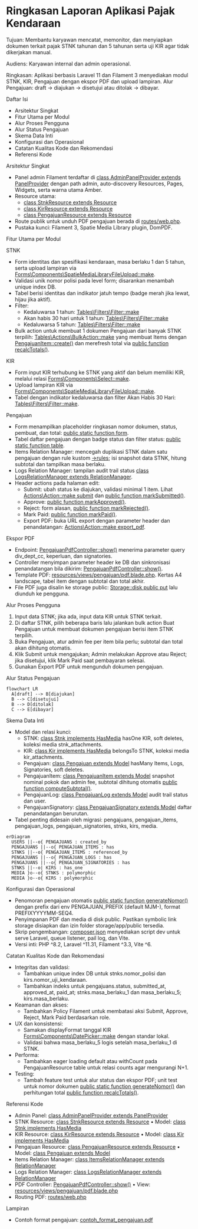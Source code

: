 # Ringkasan Laporan Aplikasi Pajak Kendaraan

Tujuan: Membantu karyawan mencatat, memonitor, dan menyiapkan dokumen terkait pajak STNK tahunan dan 5 tahunan serta uji KIR agar tidak dikerjakan manual.

Audiens: Karyawan internal dan admin operasional.

Ringkasan: Aplikasi berbasis Laravel 11 dan Filament 3 menyediakan modul STNK, KIR, Pengajuan dengan ekspor PDF dan upload lampiran. Alur Pengajuan: draft → diajukan → disetujui atau ditolak → dibayar.

Daftar Isi
- Arsitektur Singkat
- Fitur Utama per Modul
- Alur Proses Pengguna
- Alur Status Pengajuan
- Skema Data Inti
- Konfigurasi dan Operasional
- Catatan Kualitas Kode dan Rekomendasi
- Referensi Kode

Arsitektur Singkat

- Panel admin Filament terdaftar di [class AdminPanelProvider extends PanelProvider](app/Providers/Filament/AdminPanelProvider.php:21) dengan path admin, auto-discovery Resources, Pages, Widgets, serta warna utama Amber.
- Resource utama:
  - [class StnkResource extends Resource](app/Filament/Resources/StnkResource.php:23)
  - [class KirResource extends Resource](app/Filament/Resources/KirResource.php:16)
  - [class PengajuanResource extends Resource](app/Filament/Resources/PengajuanResource.php:16)
- Route publik untuk unduh PDF pengajuan berada di [routes/web.php](routes/web.php:9).
- Pustaka kunci: Filament 3, Spatie Media Library plugin, DomPDF.

Fitur Utama per Modul

STNK

- Form identitas dan spesifikasi kendaraan, masa berlaku 1 dan 5 tahun, serta upload lampiran via [Forms\Components\SpatieMediaLibraryFileUpload::make](app/Filament/Resources/StnkResource.php:175).
- Validasi unik nomor polisi pada level form; disarankan menambah unique index DB.
- Tabel berisi identitas dan indikator jatuh tempo (badge merah jika lewat, hijau jika aktif).
- Filter:
  - Kedaluwarsa 1 tahun: [Tables\Filters\Filter::make](app/Filament/Resources/StnkResource.php:277)
  - Akan habis 30 hari untuk 1 tahun: [Tables\Filters\Filter::make](app/Filament/Resources/StnkResource.php:280)
  - Kedaluwarsa 5 tahun: [Tables\Filters\Filter::make](app/Filament/Resources/StnkResource.php:283)
- Bulk action untuk membuat 1 dokumen Pengajuan dari banyak STNK terpilih: [Tables\Actions\BulkAction::make](app/Filament/Resources/StnkResource.php:296) yang membuat Items dengan [PengajuanItem::create()](app/Filament/Resources/StnkResource.php:328) dan merefresh total via [public function recalcTotals()](app/Models/Pengajuan.php:114).

KIR

- Form input KIR terhubung ke STNK yang aktif dan belum memiliki KIR, melalui relasi [Forms\Components\Select::make](app/Filament/Resources/KirResource.php:32).
- Upload lampiran KIR via [Forms\Components\SpatieMediaLibraryFileUpload::make](app/Filament/Resources/KirResource.php:92).
- Tabel dengan indikator kedaluwarsa dan filter Akan Habis 30 Hari: [Tables\Filters\Filter::make](app/Filament/Resources/KirResource.php:163).

Pengajuan

- Form menampilkan placeholder ringkasan nomor dokumen, status, pembuat, dan total: [public static function form](app/Filament/Resources/PengajuanResource.php:24).
- Tabel daftar pengajuan dengan badge status dan filter status: [public static function table](app/Filament/Resources/PengajuanResource.php:76).
- Items Relation Manager: mencegah duplikasi STNK dalam satu pengajuan dengan rule kustom [->rules](app/Filament/Resources/PengajuanResource/RelationManagers/ItemsRelationManager.php:41); isi snapshot data STNK, hitung subtotal dan tampilkan masa berlaku.
- Logs Relation Manager: tampilan audit trail status [class LogsRelationManager extends RelationManager](app/Filament/Resources/PengajuanResource/RelationManagers/LogsRelationManager.php:10).
- Header actions pada halaman edit:
  - Submit: ubah status ke diajukan, validasi minimal 1 item. Lihat [Actions\Action::make submit](app/Filament/Resources/PengajuanResource/Pages/EditPengajuan.php:22) dan [public function markSubmitted()](app/Models/Pengajuan.php:128).
  - Approve: [public function markApproved()](app/Models/Pengajuan.php:145).
  - Reject: form alasan, [public function markRejected()](app/Models/Pengajuan.php:161).
  - Mark Paid: [public function markPaid()](app/Models/Pengajuan.php:177).
  - Export PDF: buka URL export dengan parameter header dan penandatangan: [Actions\Action::make export_pdf](app/Filament/Resources/PengajuanResource/Pages/EditPengajuan.php:101).

Ekspor PDF

- Endpoint: [PengajuanPdfController::show()](app/Http/Controllers/PengajuanPdfController.php:12) menerima parameter query div_dept_cc, keperluan, dan signatories.
- Controller menyimpan parameter header ke DB dan sinkronisasi penandatangan bila dikirim: [PengajuanPdfController::show()](app/Http/Controllers/PengajuanPdfController.php:33).
- Template PDF: [resources/views/pengajuan/pdf.blade.php](resources/views/pengajuan/pdf.blade.php). Kertas A4 landscape, tabel item dengan subtotal dan total akhir.
- File PDF juga disalin ke storage public: [Storage::disk public put](app/Http/Controllers/PengajuanPdfController.php:72) lalu diunduh ke pengguna.

Alur Proses Pengguna

1. Input data STNK; jika ada, input data KIR untuk STNK terkait.
2. Di daftar STNK, pilih beberapa baris lalu jalankan bulk action Buat Pengajuan untuk membuat dokumen pengajuan berisi item STNK terpilih.
3. Buka Pengajuan, atur admin fee per item bila perlu; subtotal dan total akan dihitung otomatis.
4. Klik Submit untuk mengajukan; Admin melakukan Approve atau Reject; jika disetujui, klik Mark Paid saat pembayaran selesai.
5. Gunakan Export PDF untuk mengunduh dokumen pengajuan.

Alur Status Pengajuan

```mermaid
flowchart LR
  A[draft] --> B[diajukan]
  B --> C[disetujui]
  B --> D[ditolak]
  C --> E[dibayar]
```

Skema Data Inti

- Model dan relasi kunci:
  - STNK: [class Stnk implements HasMedia](app/Models/Stnk.php:11) hasOne KIR, soft deletes, koleksi media stnk_attachments.
  - KIR: [class Kir implements HasMedia](app/Models/Kir.php:10) belongsTo STNK, koleksi media kir_attachments.
  - Pengajuan: [class Pengajuan extends Model](app/Models/Pengajuan.php:14) hasMany Items, Logs, Signatories, soft deletes.
  - PengajuanItem: [class PengajuanItem extends Model](app/Models/PengajuanItem.php:10) snapshot nominal pokok dan admin fee, subtotal dihitung otomatis [public function computeSubtotal()](app/Models/PengajuanItem.php:68).
  - PengajuanLog: [class PengajuanLog extends Model](app/Models/PengajuanLog.php:11) audit trail status dan user.
  - PengajuanSignatory: [class PengajuanSignatory extends Model](app/Models/PengajuanSignatory.php:7) daftar penandatangan berurutan.
- Tabel penting didesain oleh migrasi: pengajuans, pengajuan_items, pengajuan_logs, pengajuan_signatories, stnks, kirs, media.

```mermaid
erDiagram
  USERS ||--o{ PENGAJUANS : created_by
  PENGAJUANS ||--o{ PENGAJUAN_ITEMS : has
  STNKS ||--o{ PENGAJUAN_ITEMS : referenced_by
  PENGAJUANS ||--o{ PENGAJUAN_LOGS : has
  PENGAJUANS ||--o{ PENGAJUAN_SIGNATORIES : has
  STNKS ||--o| KIRS : has_one
  MEDIA }o--o{ STNKS : polymorphic
  MEDIA }o--o{ KIRS : polymorphic
```

Konfigurasi dan Operasional

- Penomoran pengajuan otomatis [public static function generateNomor()](app/Models/Pengajuan.php:73) dengan prefix dari env PENGAJUAN_PREFIX (default MJM-), format PREFIXYYYYMM-SEQ4.
- Penyimpanan PDF dan media di disk public. Pastikan symbolic link storage disiapkan dan izin folder storage/app/public tersedia.
- Skrip pengembangan: [composer.json](composer.json:37) menyediakan script dev untuk serve Laravel, queue listener, pail log, dan Vite.
- Versi inti: PHP ^8.2, Laravel ^11.31, Filament ^3.3, Vite ^6.

Catatan Kualitas Kode dan Rekomendasi

- Integritas dan validasi:
  - Tambahkan unique index DB untuk stnks.nomor_polisi dan kirs.nomor_uji_kendaraan.
  - Tambahkan indeks untuk pengajuans.status, submitted_at, approved_at, paid_at; stnks.masa_berlaku_1 dan masa_berlaku_5; kirs.masa_berlaku.
- Keamanan dan akses:
  - Tambahkan Policy Filament untuk membatasi aksi Submit, Approve, Reject, Mark Paid berdasarkan role.
- UX dan konsistensi:
  - Samakan displayFormat tanggal KIR [Forms\Components\DatePicker::make](app/Filament/Resources/KirResource.php:67) dengan standar lokal.
  - Validasi bahwa masa_berlaku_5 logis setelah masa_berlaku_1 di STNK.
- Performa:
  - Tambahkan eager loading default atau withCount pada PengajuanResource table untuk relasi counts agar mengurangi N+1.
- Testing:
  - Tambah feature test untuk alur status dan ekspor PDF; unit test untuk nomor dokumen [public static function generateNomor()](app/Models/Pengajuan.php:73) dan perhitungan total [public function recalcTotals()](app/Models/Pengajuan.php:114).

Referensi Kode

- Admin Panel: [class AdminPanelProvider extends PanelProvider](app/Providers/Filament/AdminPanelProvider.php:21)
- STNK Resource: [class StnkResource extends Resource](app/Filament/Resources/StnkResource.php:23) • Model: [class Stnk implements HasMedia](app/Models/Stnk.php:11)
- KIR Resource: [class KirResource extends Resource](app/Filament/Resources/KirResource.php:16) • Model: [class Kir implements HasMedia](app/Models/Kir.php:10)
- Pengajuan Resource: [class PengajuanResource extends Resource](app/Filament/Resources/PengajuanResource.php:16) • Model: [class Pengajuan extends Model](app/Models/Pengajuan.php:14)
- Items Relation Manager: [class ItemsRelationManager extends RelationManager](app/Filament/Resources/PengajuanResource/RelationManagers/ItemsRelationManager.php:17)
- Logs Relation Manager: [class LogsRelationManager extends RelationManager](app/Filament/Resources/PengajuanResource/RelationManagers/LogsRelationManager.php:10)
- PDF Controller: [PengajuanPdfController::show()](app/Http/Controllers/PengajuanPdfController.php:12) • View: [resources/views/pengajuan/pdf.blade.php](resources/views/pengajuan/pdf.blade.php)
- Routing PDF: [routes/web.php](routes/web.php:9)

Lampiran

- Contoh format pengajuan: [contoh_format_pengajuan.pdf](contoh_format_pengajuan.pdf)